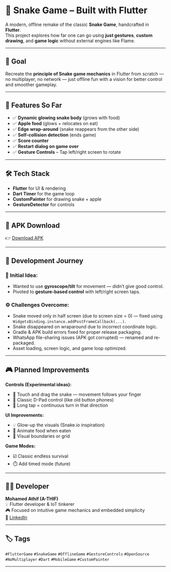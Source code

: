 # 🐍 Snake Game – Built with Flutter

A modern, offline remake of the classic **Snake Game**, handcrafted in **Flutter**.  
This project explores how far one can go using **just gestures**, **custom drawing**, and **game logic** without external engines like Flame.

---

## 🎯 Goal

Recreate the **principle of Snake game mechanics** in Flutter from scratch — no multiplayer, no network — just offline fun with a vision for better control and smoother gameplay.

---

## 🚀 Features So Far

- ✅ **Dynamic glowing snake body** (grows with food)
- ✅ **Apple food** (glows + relocates on eat)
- ✅ **Edge wrap-around** (snake reappears from the other side)
- ✅ **Self-collision detection** (ends game)
- ✅ **Score counter**
- ✅ **Restart dialog on game over**
- ✅ **Gesture Controls** – Tap left/right screen to rotate

---

## 🛠️ Tech Stack

- **Flutter** for UI & rendering
- **Dart Timer** for the game loop
- **CustomPainter** for drawing snake + apple
- **GestureDetector** for controls

---

## 📱 APK Download

👉 [Download APK](https://github.com/A-THIF/Snake_Game_Flutter/releases/latest)

---

## 🧠 Development Journey

### 📌 Initial Idea:
- Wanted to use **gyroscope/tilt** for movement — didn’t give good control.
- Pivoted to **gesture-based control** with left/right screen taps.

### ⚙️ Challenges Overcome:
- Snake moved only in half screen (due to screen size = 0) — fixed using `WidgetsBinding.instance.addPostFrameCallback(...)`.
- Snake disappeared on wraparound due to incorrect coordinate logic.
- Gradle & APK build errors fixed for proper release packaging.
- WhatsApp file-sharing issues (APK got corrupted) — renamed and re-packaged.
- Asset loading, screen logic, and game loop optimized.

---

## 🎮 Planned Improvements

**Controls (Experimental ideas):**
- 🔄 Touch and drag the snake — movement follows your finger
- 🔼 Classic D-Pad control (like old button phones)
- 🔁 Long tap = continuous turn in that direction

**UI Improvements:**
- 💡 Glow-up the visuals (Snake.io inspiration)
- 🍎 Animate food when eaten
- 🧱 Visual boundaries or grid

**Game Modes:**
- ☑️ Classic endless survival  
- ⏱️ Add timed mode (future)

---

## 🙋‍♂️ Developer

**Mohamed Athif (A-THIF)**  
💡 Flutter developer & IoT tinkerer  
🎮 Focused on intuitive game mechanics and embedded simplicity  
🔗 [LinkedIn](https://www.linkedin.com/in/mohamedathif)

---

## 🏷️ Tags

`#FlutterGame` `#SnakeGame` `#OfflineGame` `#GestureControls` `#OpenSource`  
`#NoMultiplayer` `#Dart` `#MobileGame` `#CustomPainter`

---

